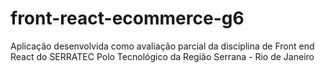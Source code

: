 # front-react-ecommerce-g6
Aplicação desenvolvida como avaliação parcial da disciplina de Front end React do SERRATEC Polo Tecnológico da Região Serrana - Rio de Janeiro
